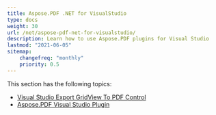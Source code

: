 ```yaml
---
title: Aspose.PDF .NET for VisualStudio
type: docs
weight: 30
url: /net/aspose-pdf-net-for-visualstudio/
description: Learn how to use Aspose.PDF plugins for Visual Studio
lastmod: "2021-06-05"
sitemap:
    changefreq: "monthly"
    priority: 0.5
---
```


This section has the following topics:

- [Visual Studio Export GridView To PDF Control](/pdf/net/visual-studio-export-gridview-to-pdf-control/)
- [Aspose.PDF Visual Studio Plugin](/pdf/net/aspose-pdf-visual-studio-plugin/)
